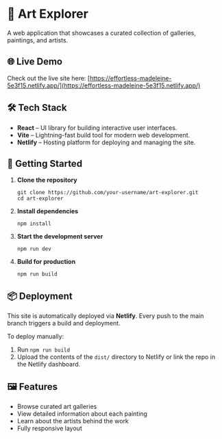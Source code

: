 # 🎨 Art Explorer

A web application that showcases a curated collection of galleries, paintings, and artists.

## 🌐 Live Demo

Check out the live site here: [https://effortless-madeleine-5e3f15.netlify.app/](https://effortless-madeleine-5e3f15.netlify.app/)

## 🛠️ Tech Stack

- **React** – UI library for building interactive user interfaces.
- **Vite** – Lightning-fast build tool for modern web development.
- **Netlify** – Hosting platform for deploying and managing the site.

## 🚀 Getting Started

1. **Clone the repository**
   ```
   git clone https://github.com/your-username/art-explorer.git
   cd art-explorer
   ```

2. **Install dependencies**
   ```
   npm install
   ```

3. **Start the development server**
   ```
   npm run dev
   ```

4. **Build for production**
   ```
   npm run build
   ```

## 📦 Deployment

This site is automatically deployed via **Netlify**. Every push to the main branch triggers a build and deployment.

To deploy manually:

1. Run `npm run build`
2. Upload the contents of the `dist/` directory to Netlify or link the repo in the Netlify dashboard.

## 🖼️ Features

- Browse curated art galleries
- View detailed information about each painting
- Learn about the artists behind the work
- Fully responsive layout
